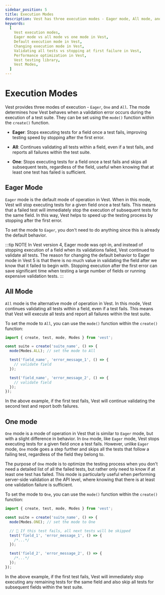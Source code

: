 ```yaml
---
sidebar_position: 5
title: Execution Modes
description: Vest has three execution modes - Eager mode, All mode, and One mode. These modes determine how Vest behaves when a validation error occurs during the execution of a test suite.
keywords:
  [
    Vest execution modes,
    Eager mode vs all mode vs one mode in Vest,
    Default execution mode in Vest,
    Changing execution mode in Vest,
    Validating all tests vs stopping at first failure in Vest,
    Performance optimization in Vest,
    Vest testing library,
    Vest Modes,
  ]
---
```


# Execution Modes

Vest provides three modes of execution - `Eager`, `One` and `All`. The mode determines how Vest behaves when a validation error occurs during the execution of a test suite. They can be set using the `mode()` function within the `create()` function.

- **Eager**: Stops executing tests for a field once a test fails, improving testing speed by stopping after the first error.

- **All**: Continues validating all tests within a field, even if a test fails, and reports all failures within the test suite.

- **One**: Stops executing tests for a field once a test fails and skips all subsequent tests, regardless of the field, useful when knowing that at least one test has failed is sufficient.

## Eager Mode

`Eager` mode is the default mode of operation in Vest. When in this mode, Vest will stop executing tests for a given field once a test fails. This means that a failed test will immediately stop the execution of subsequent tests for the same field. In this way, Vest helps to speed up the testing process by stopping after the first error.

To set the mode to `Eager`, you don't need to do anything since this is already the default behavior.

:::tip NOTE
In Vest version 4, Eager mode was opt-in, and instead of stopping execution of a field when its validations failed, Vest continued to validate all tests. The reason for changing the default behavior to Eager mode in Vest 5 is that there is no much value in validating the field after we know that it failed to begin with. Stopping execution after the first error can save significant time when testing a large number of fields or running expensive validation tests.
:::

## All Mode

`All` mode is the alternative mode of operation in Vest. In this mode, Vest continues validating all tests within a field, even if a test fails. This means that Vest will execute all tests and report all failures within the test suite.

To set the mode to `All`, you can use the `mode()` function within the `create()` function:

```js
import { create, test, mode, Modes } from 'vest';

const suite = create('suite_name', () => {
  mode(Modes.ALL); // set the mode to All

  test('field_name', 'error_message_1', () => {
    // validate field
  });

  test('field_name', 'error_message_2', () => {
    // validate field
  });
});
```

In the above example, if the first test fails, Vest will continue validating the second test and report both failures.

## One mode

`One` mode is a mode of operation in Vest that is similar to `Eager` mode, but with a slight difference in behavior. In `One` mode, like `Eager` mode, Vest stops executing tests for a given field once a test fails. However, unlike `Eager` mode, `One` mode goes a step further and skips all the tests that follow a failing test, regardless of the field they belong to.

The purpose of `One` mode is to optimize the testing process when you don't need a detailed list of all the failed tests, but rather only need to know if at least one test has failed. This mode is particularly useful when performing server-side validation at the API level, where knowing that there is at least one validation failure is sufficient.

To set the mode to `One`, you can use the `mode()` function within the `create()` function:

```js
import { create, test, mode, Modes } from 'vest';

const suite = create('suite_name', () => {
  mode(Modes.ONE); // set the mode to One

  // 🚨 If this test fails, all next tests will be skipped
  test('field_1', 'error_message_1', () => {
    /*...*/
  });

  test('field_2', 'error_message_2', () => {
    /*...*/
  });
});
```

In the above example, if the first test fails, Vest will immediately stop executing any remaining tests for the same field and also skip all tests for subsequent fields within the test suite.
